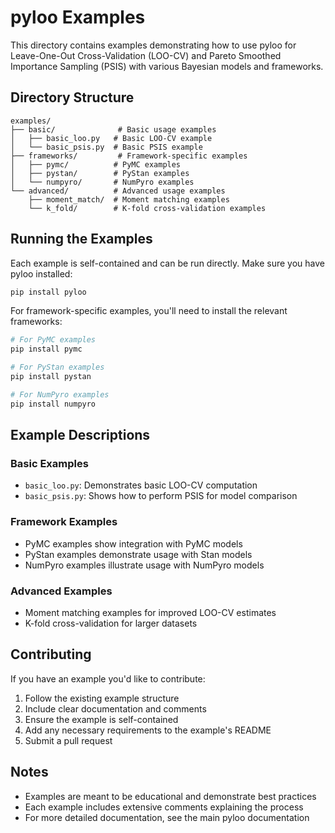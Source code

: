 # pyloo Examples

This directory contains examples demonstrating how to use pyloo for Leave-One-Out Cross-Validation (LOO-CV) and Pareto Smoothed Importance Sampling (PSIS) with various Bayesian models and frameworks.

## Directory Structure

```
examples/
├── basic/              # Basic usage examples
│   ├── basic_loo.py   # Basic LOO-CV example
│   └── basic_psis.py  # Basic PSIS example
├── frameworks/         # Framework-specific examples
│   ├── pymc/          # PyMC examples
│   ├── pystan/        # PyStan examples
│   └── numpyro/       # NumPyro examples
└── advanced/          # Advanced usage examples
    ├── moment_match/  # Moment matching examples
    └── k_fold/        # K-fold cross-validation examples
```

## Running the Examples

Each example is self-contained and can be run directly. Make sure you have pyloo installed:

```bash
pip install pyloo
```

For framework-specific examples, you'll need to install the relevant frameworks:

```bash
# For PyMC examples
pip install pymc

# For PyStan examples
pip install pystan

# For NumPyro examples
pip install numpyro
```

## Example Descriptions

### Basic Examples
- `basic_loo.py`: Demonstrates basic LOO-CV computation
- `basic_psis.py`: Shows how to perform PSIS for model comparison

### Framework Examples
- PyMC examples show integration with PyMC models
- PyStan examples demonstrate usage with Stan models
- NumPyro examples illustrate usage with NumPyro models

### Advanced Examples
- Moment matching examples for improved LOO-CV estimates
- K-fold cross-validation for larger datasets

## Contributing

If you have an example you'd like to contribute:
1. Follow the existing example structure
2. Include clear documentation and comments
3. Ensure the example is self-contained
4. Add any necessary requirements to the example's README
5. Submit a pull request

## Notes

- Examples are meant to be educational and demonstrate best practices
- Each example includes extensive comments explaining the process
- For more detailed documentation, see the main pyloo documentation